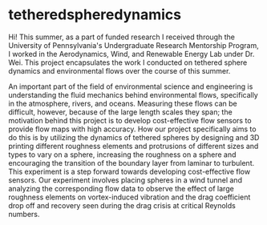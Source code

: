 # tetheredspheredynamics
Hi! This summer, as a part of funded research I received through the University of Pennsylvania's Undergraduate Research Mentorship Program, I worked in the Aerodynamics, Wind, and Renewable Energy Lab under Dr. Wei. This project encapsulates the work I conducted on tethered sphere dynamics and environmental flows over the course of this summer.

An important part of the field of environmental science and engineering is understanding the fluid mechanics behind environmental flows, specifically in the atmosphere, rivers, and oceans. Measuring these flows can be difficult, however, because of the large length scales they span; the motivation behind this project is to develop cost-effective flow sensors to provide flow maps with high accuracy. How our project specifically aims to do this is by utilizing the dynamics of tethered spheres by designing and 3D printing different roughness elements and protrusions of different sizes and types to vary on a sphere, increasing the roughness on a sphere and encouraging the transition of the boundary layer from laminar to turbulent. This experiment is a step forward towards developing cost-effective flow sensors. Our experiment involves placing spheres in a wind tunnel and analyzing the corresponding flow data to observe the effect of large roughness elements on vortex-induced vibration and the drag coefficient drop off and recovery seen during the drag crisis at critical Reynolds numbers. 
